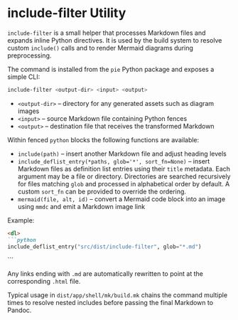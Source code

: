 # include-filter Utility

`include-filter` is a small helper that processes Markdown files and expands
inline Python directives. It is used by the build system to resolve custom
`include()` calls and to render Mermaid diagrams during preprocessing.

The command is installed from the `pie` Python package and exposes a simple
CLI:

```bash
include-filter <output-dir> <input> <output>
```

- `<output-dir>` – directory for any generated assets such as diagram images
- `<input>` – source Markdown file containing Python fences
- `<output>` – destination file that receives the transformed Markdown

Within fenced `python` blocks the following functions are available:

- `include(path)` – insert another Markdown file and adjust heading levels
- `include_deflist_entry(*paths, glob='*', sort_fn=None)` – insert Markdown
  files as definition list entries using their `title` metadata.  Each argument
  may be a file or directory.  Directories are searched recursively for files
  matching `glob` and processed in alphabetical order by default.  A custom
  `sort_fn` can be provided to override the ordering.
- `mermaid(file, alt, id)` – convert a Mermaid code block into an image using
  `mmdc` and emit a Markdown image link

Example:

```markdown
<dl>
```python
include_deflist_entry("src/dist/include-filter", glob="*.md")
```
</dl>
```

Any links ending with `.md` are automatically rewritten to point at the
corresponding `.html` file.

Typical usage in `dist/app/shell/mk/build.mk` chains the command multiple times to
resolve nested includes before passing the final Markdown to Pandoc.
